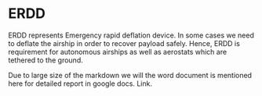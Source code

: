 # ERDD

ERDD represents Emergency rapid deflation device. In some cases we need to deflate the airship in order to recover payload safely. Hence, ERDD is requirement for autonomous airships as well as aerostats which are tethered to the ground.

Due to large size of the markdown we will the word document is mentioned here for detailed report in google docs. Link.
